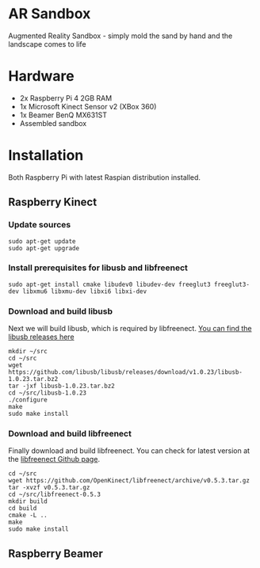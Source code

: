 AR Sandbox
===========
Augmented Reality Sandbox - simply mold the sand by hand and the landscape comes to life

# Hardware
- 2x Raspberry Pi 4 2GB RAM
- 1x Microsoft Kinect Sensor v2 (XBox 360)
- 1x Beamer BenQ MX631ST
- Assembled sandbox

# Installation
Both Raspberry Pi with latest Raspian distribution installed.

## Raspberry Kinect

### Update sources
```
sudo apt-get update
sudo apt-get upgrade
```

### Install prerequisites for libusb and libfreenect
```
sudo apt-get install cmake libudev0 libudev-dev freeglut3 freeglut3-dev libxmu6 libxmu-dev libxi6 libxi-dev
```

### Download and build libusb
Next we will build libusb, which is required by libfreenect. [You can find the libusb releases here](https://github.com/libusb/libusb/releases)
```
mkdir ~/src
cd ~/src
wget https://github.com/libusb/libusb/releases/download/v1.0.23/libusb-1.0.23.tar.bz2
tar -jxf libusb-1.0.23.tar.bz2
cd ~/src/libusb-1.0.23
./configure
make
sudo make install
```
### Download and build libfreenect
Finally download and build libfreenect. You can check for latest version at the [libfreenect Github page](https://github.com/OpenKinect/libfreenect/releases).

```
cd ~/src
wget https://github.com/OpenKinect/libfreenect/archive/v0.5.3.tar.gz
tar -xvzf v0.5.3.tar.gz
cd ~/src/libfreenect-0.5.3
mkdir build
cd build
cmake -L ..
make
sudo make install
```

## Raspberry Beamer